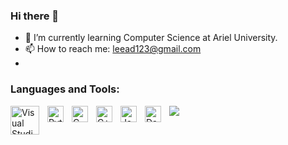 ### Hi there 👋

- 🌱 I’m currently learning Computer Science at Ariel University.
- 📫 How to reach me: leead123@gmail.com
- 
### Languages and Tools:
<img align="left" alt="Visual Studio Code" width="46px" src="https://cdn.jsdelivr.net/gh/devicons/devicon/icons/vscode/vscode-original.svg" style="padding-right:10px;" />
<img align="left" alt="Python" width="26px" src="https://cdn3.iconfinder.com/data/icons/logos-and-brands-adobe/512/267_Python-512.png" style="padding-right:10px;"/>
<img align="left" alt="C" width="26px" src="https://raw.githubusercontent.com/anxdpanic/plugin.video.composite_for_plex/master/icon.png" style="padding-right:10px;"/>
<img align="left" alt="C++" width="26px" src="https://upload.wikimedia.org/wikipedia/commons/thumb/1/18/ISO_C%2B%2B_Logo.svg/1822px-ISO_C%2B%2B_Logo.svg.png" style="padding-right:10px;"/>
<img align="left" alt="Java" width="26px" src="https://cdn-icons-png.flaticon.com/512/226/226777.png" style="padding-right:10px;"/>
<img align="left" alt="Data Structure" width="26px" src="https://thumbs.dreamstime.com/b/data-structure-icon-line-style-element-organization-collection-thin-templates-infographics-simple-filled-more-203775477.jpg" style="padding-right:10px;"/>
<img src="https://github-readme-stats.vercel.app/api?username=LeeadJ&&show_icons=true&title_color=ffffff&icon_color=bb2acf&text_color=daf7dc&bg_color=151515">
